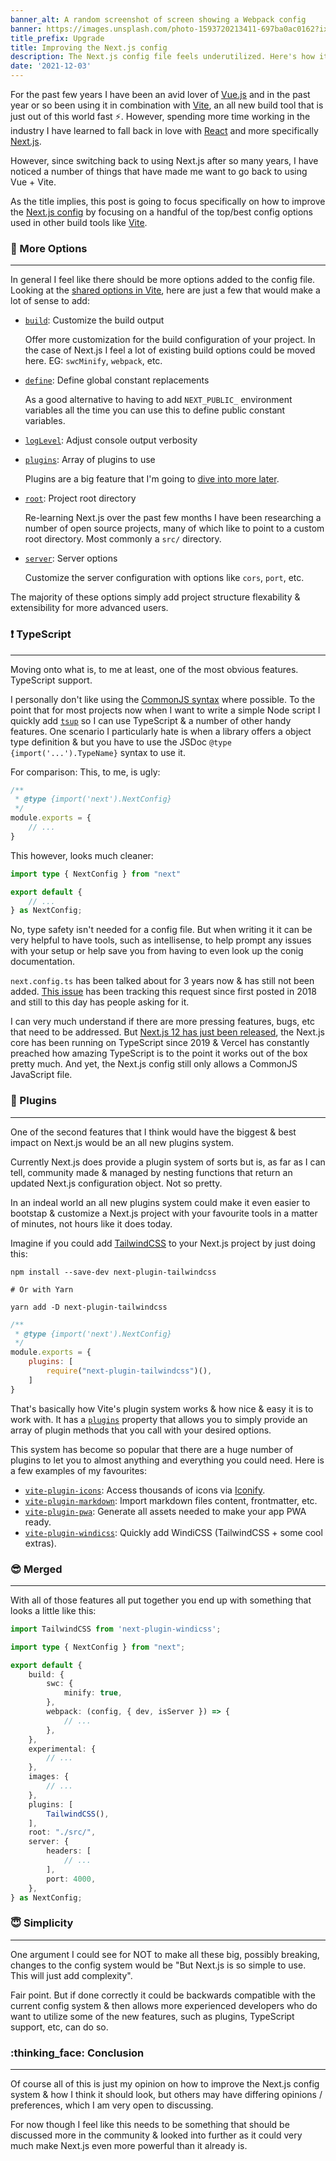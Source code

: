 ```yaml
---
banner_alt: A random screenshot of screen showing a Webpack config
banner: https://images.unsplash.com/photo-1593720213411-697ba0ac0162?ixid=MnwxMjA3fDB8MHxwaG90by1wYWdlfHx8fGVufDB8fHx8&ixlib=rb-1.2.1&auto=format&fit=crop&w=1712&q=80
title_prefix: Upgrade
title: Improving the Next.js config
description: The Next.js config file feels underutilized. Here's how it could be better
date: '2021-12-03'
---
```


For the past few years I have been an avid lover of [Vue.js](https://vuejs.org/) and in the past year or so been using it in combination with [Vite](https://vitejs.dev/), an all new build tool that is just out of this world fast :zap:.
However, spending more time working in the industry I have learned to fall back in love with [React](https://reactjs.org/) and more specifically [Next.js](https://nextjs.org/).

However, since switching back to using Next.js after so many years, I have noticed a number of things that have made me want to go back to using Vue + Vite.

As the title implies, this post is going to focus specifically on how to improve the [Next.js config](https://nextjs.org/docs/api-reference/next.config.js/introduction) by focusing on a handful of the top/best config options used in other build tools like [Vite](https://vitejs.dev/).

### :wrench: More Options

---

In general I feel like there should be more options added to the config file. Looking at the [shared options in Vite](https://vitejs.dev/config/#root), here are just a few that would make a lot of sense to add:

-   [`build`](https://vitejs.dev/config/#build-target): Customize the build output

    Offer more customization for the build configuration of your project. In the case of Next.js I feel a lot of existing build options could be moved here. EG: `swcMinify`, `webpack`, etc.

-   [`define`](https://vitejs.dev/config/#define): Define global constant replacements

    As a good alternative to having to add `NEXT_PUBLIC_` environment variables all the time you can use this to define public constant variables.

-   [`logLevel`](https://vitejs.dev/config/#logLevel): Adjust console output verbosity

-   [`plugins`](https://vitejs.dev/config/#plugins): Array of plugins to use

    Plugins are a big feature that I'm going to [dive into more later](#-plugins).

-   [`root`](https://vitejs.dev/config/#root): Project root directory

    Re-learning Next.js over the past few months I have been researching a number of open source projects, many of which like to point to a custom root directory. Most commonly a `src/` directory.

-   [`server`](https://vitejs.dev/config/#server-host): Server options

    Customize the server configuration with options like `cors`, `port`, etc.

The majority of these options simply add project structure flexability & extensibility for more advanced users.

### :exclamation: TypeScript

---

Moving onto what is, to me at least, one of the most obvious features. TypeScript support.

I personally don't like using the [CommonJS syntax](https://flaviocopes.com/commonjs/) where possible. To the point that for most projects now when I want to write a simple Node script I quickly add [`tsup`](https://tsup.egoist.sh/) so I can use TypeScript & a number of other handy features.
One scenario I particularly hate is when a library offers a object type definition & but you have to use the JSDoc `@type {import('...').TypeName}` syntax to use it.

For comparison: This, to me, is ugly:

```js:next.config.js
/**
 * @type {import('next').NextConfig}
 */
module.exports = {
	// ...
}
```

This however, looks much cleaner:

```ts:next.config.ts
import type { NextConfig } from "next"

export default {
	// ...
} as NextConfig;
```

No, type safety isn't needed for a config file. But when writing it it can be very helpful to have tools, such as intellisense, to help prompt any issues with your setup or help save you from having to even look up the conig documentation.

`next.config.ts` has been talked about for 3 years now & has still not been added. [This issue](https://github.com/vercel/next.js/issues/5318) has been tracking this request since first posted in 2018 and still to this day has people asking for it.

I can very much understand if there are more pressing features, bugs, etc that need to be addressed. But [Next.js 12 has just been released](https://nextjs.org/blog/next-12), the Next.js core has been running on TypeScript since 2019 & Vercel has constantly preached how amazing TypeScript is to the point it works out of the box pretty much.
And yet, the Next.js config still only allows a CommonJS JavaScript file.

### :electric_plug: Plugins

---

One of the second features that I think would have the biggest & best impact on Next.js would be an all new plugins system.

Currently Next.js does provide a plugin system of sorts but is, as far as I can tell, community made & managed by nesting functions that return an updated Next.js configuration object. Not so pretty.

In an indeal world an all new plugins system could make it even easier to bootstap & customize a Next.js project with your favourite tools in a matter of minutes, not hours like it does today.

Imagine if you could add [TailwindCSS](https://tailwindcss.com/) to your Next.js project by just doing this:

```bash:Terminal
npm install --save-dev next-plugin-tailwindcss

# Or with Yarn

yarn add -D next-plugin-tailwindcss
```

```js:next.config.js
/**
 * @type {import('next').NextConfig}
 */
module.exports = {
	plugins: [
		require("next-plugin-tailwindcss")(),
	]
}
```

That's basically how Vite's plugin system works & how nice & easy it is to work with. It has a [`plugins`](https://vitejs.dev/config/#plugins) property that allows you to simply provide an array of plugin methods that you call with your desired options.

This system has become so popular that there are a huge number of plugins to let you to almost anything and everything you could need. Here is a few examples of my favourites:

-   [`vite-plugin-icons`](https://www.npmjs.com/package/vite-plugin-icons): Access thousands of icons via [Iconify](https://iconify.design/).
-   [`vite-plugin-markdown`](https://www.npmjs.com/package/vite-plugin-markdown): Import markdown files content, frontmatter, etc.
-   [`vite-plugin-pwa`](https://www.npmjs.com/package/vite-plugin-pwa): Generate all assets needed to make your app PWA ready.
-   [`vite-plugin-windicss`](https://windicss.org/integrations/vite.html): Quickly add WindiCSS (TailwindCSS + some cool extras).

### :sunglasses: Merged

---

With all of those features all put together you end up with something that looks a little like this:

```ts:next.config.ts
import TailwindCSS from 'next-plugin-windicss';

import type { NextConfig } from "next";

export default {
	build: {
		swc: {
			minify: true,
		},
		webpack: (config, { dev, isServer }) => {
			// ...
		},
	},
	experimental: {
		// ...
	},
	images: {
		// ...
	},
	plugins: [
		TailwindCSS(),
	],
	root: "./src/",
	server: {
		headers: [
			// ...
		],
		port: 4000,
	},
} as NextConfig;
```

### :innocent: Simplicity

---

One argument I could see for NOT to make all these big, possibly breaking, changes to the config system would be "But Next.js is so simple to use. This will just add complexity".

Fair point. But if done correctly it could be backwards compatible with the current config system & then allows more experienced developers who do want to utilize some of the new features, such as plugins, TypeScript support, etc, can do so.

### :thinking_face: Conclusion

---

Of course all of this is just my opinion on how to improve the Next.js config system & how I think it should look, but others may have differing opinions / preferences, which I am very open to discussing.

For now though I feel like this needs to be something that should be discussed more in the community & looked into further as it could very much make Next.js even more powerful than it already is.
